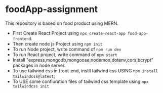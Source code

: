 # foodApp-assignment
This  repository is based on food product using MERN.

* First Create React Project using `npx create-react-app food-app-frontend`.
* Then create node js Project using `npm init`
* To run Node project, write command of `npm run dev`
* To run React project, write command of `npm start`
* Install "express,mongodb,mongoose,nodemon,dotenv,cors,bcrypt" packages in node server.
* To use tailwind css in front-end, instll tailwind css USING `npm install tailwindcss@latest`;
* To USE some confiuration files of tailwind css template using `npx tailwindcss init`

